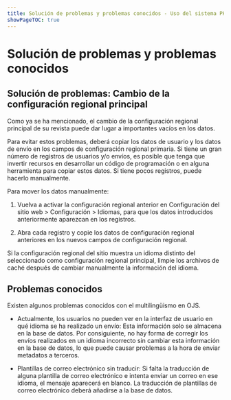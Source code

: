 ```yaml
---
title: Solución de problemas y problemas conocidos - Uso del sistema PKP en varios idiomas
showPageTOC: true
---
```



# Solución de problemas y problemas conocidos

## Solución de problemas: Cambio de la configuración regional principal

Como ya se ha mencionado, el cambio de la configuración regional principal de su revista puede dar lugar a importantes vacíos en los datos.

Para evitar estos problemas, deberá copiar los datos de usuario y los datos de envío en los campos de configuración regional primaria. Si tiene un gran número de registros de usuarios y/o envíos, es posible que tenga que invertir recursos en desarrollar un código de programación o en alguna herramienta para copiar estos datos. Si tiene pocos registros, puede hacerlo manualmente.

Para mover los datos manualmente:

1.  Vuelva a activar la configuración regional anterior en Configuración del sitio web > Configuración > Idiomas, para que los datos introducidos anteriormente aparezcan en los registros.

2.  Abra cada registro y copie los datos de configuración regional anteriores en los nuevos campos de configuración regional.

Si la configuración regional del sitio muestra un idioma distinto del seleccionado como configuración regional principal, limpie los archivos de caché después de cambiar manualmente la información del idioma.



## Problemas conocidos

Existen algunos problemas conocidos con el multilingüismo en OJS.

-   Actualmente, los usuarios no pueden ver en la interfaz de usuario en qué idioma se ha realizado un envío: Esta información solo se almacena en la base de datos. Por consiguiente, no hay forma de corregir los envíos realizados en un idioma incorrecto sin cambiar esta información en la base de datos, lo que puede causar problemas a la hora de enviar metadatos a terceros.

-   Plantillas de correo electrónico sin traducir: Si falta la traducción de alguna plantilla de correo electrónico e intenta enviar un correo en ese idioma, el mensaje aparecerá en blanco. La traducción de plantillas de correo electrónico deberá añadirse a la base de datos.
